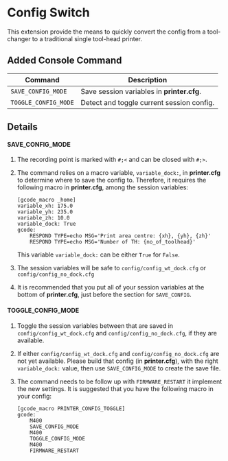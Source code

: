 # Config Switch

This extension provide the means to quickly convert the config from a tool-changer to a traditional single tool-head printer.

## Added Console Command

| Command              | Description                                |
| -------------------- | ------------------------------------------ |
| `SAVE_CONFIG_MODE`   | Save session variables in **printer.cfg**. |
| `TOGGLE_CONFIG_MODE` | Detect and toggle current session config.  |

## Details

#### SAVE_CONFIG_MODE

1. The recording point is marked with `#;<` and can be closed with `#;>`.

2. The command relies on a macro variable, `variable_dock:`, in **printer.cfg** to determine where to save the config to. Therefore, it requires the following macro in **printer.cfg**, among the session variables:
   
   ```
   [gcode_macro _home]
   variable_xh: 175.0
   variable_yh: 235.0
   variable_zh: 10.0
   variable_dock: True
   gcode:
       RESPOND TYPE=echo MSG='Print area centre: {xh}, {yh}, {zh}'
       RESPOND TYPE=echo MSG='Number of TH: {no_of_toolhead}'
   ```
   
   This variable `variable_dock:` can be either `True` for `False`.

3. The session variables will be safe to `config/config_wt_dock.cfg` or `config/config_no_dock.cfg`

4. It is recommended that you put all of your session variables at the bottom of **printer.cfg**, just before the section for `SAVE_CONFIG`.

#### TOGGLE_CONFIG_MODE

1. Toggle the session variables between that are saved in `config/config_wt_dock.cfg` and `config/config_no_dock.cfg`, if they are available.

2. If either `config/config_wt_dock.cfg` and `config/config_no_dock.cfg` are not yet available. Please build that config (in **printer.cfg**), with the right `variable_dock:` value,  then use `SAVE_CONFIG_MODE` to create the save file.

3. The command needs to be follow up with `FIRMWARE_RESTART` it implement the new settings. It is suggested that you have the following macro in your config:
   
   ```
   [gcode_macro PRINTER_CONFIG_TOGGLE]
   gcode:
       M400
       SAVE_CONFIG_MODE
       M400
       TOGGLE_CONFIG_MODE
       M400
       FIRMWARE_RESTART
   ```

